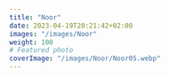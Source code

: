 ```yaml
---
title: "Noor"
date: 2023-04-19T20:21:42+02:00
images: "/images/Noor"
weight: 100
# Featured photo
coverImage: "/images/Noor/Noor05.webp"
---
```

